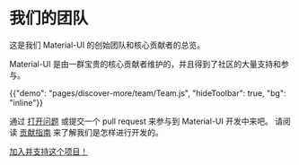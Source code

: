 # 我们的团队

<p class="description">这是我们 Material-UI 的创始团队和核心贡献者的总览。</p>

Material-UI 是由一群宝贵的核心贡献者维护的，并且得到了社区的大量支持和参与。

{{"demo": "pages/discover-more/team/Team.js", "hideToolbar": true, "bg": "inline"}}

通过 [打开问题](https://github.com/mui-org/material-ui/issues/new) 或提交一个 pull request 来参与到 Material-UI 开发中来吧。 请阅读 [贡献指南](https://github.com/mui-org/material-ui/blob/next/CONTRIBUTING.md) 来了解我们是怎样进行开发的。

[加入并支持这个项目！](/getting-started/faq/#material-ui-is-awesome-how-can-i-support-the-project)
